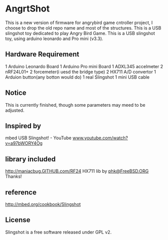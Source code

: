 AngrtShot
===

This is a new version of firmware for angrybird game cntroller project, I choose to drop the old repo name and most of the structures.
This is a USB slingshot toy dedicated to play Angry Bird Game.
This is a USB slingshot toy, using arduino leonardo and Pro mini (v3.3).

Hardware Requirement
---
1 Arduino Leonardo Board
1 Arduino Pro mini Board
1 ADXL345 accelmeter
2 nRF24L01+
2 forcemeter(i uesd the bridge type)
2 HX711 A/D convertor
1 Arduion button(any botton would do)
1 real Slingshot
1 mini USB cable

Notice
---
This is currently finished, though some parameters may meed to be adjusted.

Inspired by 
---
mbed USB Slingshot! - YouTube www.youtube.com/watch?v=a97bWORY4Og

library included
---
http://maniacbug.GITHUB.com/RF24 HX711 lib by phk@FreeBSD.ORG Thanks!

reference
---
http://mbed.org/cookbook/Slingshot

License
---
Slingshot is a free software released under GPL v2.
